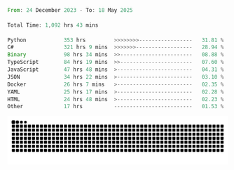 <!--START_SECTION:waka-->

```rust
From: 24 December 2023 - To: 18 May 2025

Total Time: 1,092 hrs 43 mins

Python            353 hrs         >>>>>>>>-----------------   31.81 %
C#                321 hrs 9 mins  >>>>>>>------------------   28.94 %
Binary            98 hrs 34 mins  >>-----------------------   08.88 %
TypeScript        84 hrs 19 mins  >>-----------------------   07.60 %
JavaScript        47 hrs 48 mins  >------------------------   04.31 %
JSON              34 hrs 22 mins  >------------------------   03.10 %
Docker            26 hrs 7 mins   >------------------------   02.35 %
YAML              25 hrs 17 mins  >------------------------   02.28 %
HTML              24 hrs 48 mins  >------------------------   02.23 %
Other             17 hrs          -------------------------   01.53 %
```

<!--END_SECTION:waka-->


<picture>
  <source media="(prefers-color-scheme: dark)" srcset="https://raw.githubusercontent.com/jeerawut97/jeerawut97/output/github-contribution-grid-snake.svg">
  <img alt="github contribution grid snake animation" src="https://raw.githubusercontent.com/jeerawut97/jeerawut97/output/github-contribution-grid-snake.svg">
</picture>
